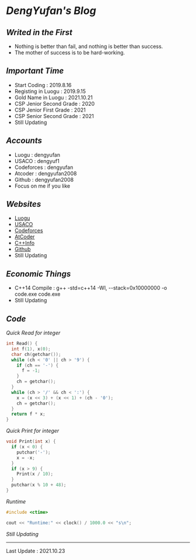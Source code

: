 # *DengYufan's Blog*

## *Writed in the First*
- Nothing is better than fail, and nothing is better than success.
- The mother of success is to be hard-working.

## *Important Time*
- Start Coding : 2019.8.16
- Registing in Luogu : 2019.9.15
- Gold Name in Luogu : 2021.10.21
- CSP Jenior Second Grade : 2020
- CSP Jenior First Grade : 2021
- CSP Senior Second Grade : 2021
- Still Updating

## *Accounts*
- Luogu : dengyufan
- USACO : dengyuf1
- Codeforces : dengyufan
- Atcoder : dengyufan2008
- Github : dengyufan2008
- Focus on me if you like

## *Websites*
- [Luogu](http://www.luogu.com.cn)
- [USACO](https://train.usaco.org)
- [Codeforces](https://codeforces.com)
- [AtCoder](https://atcoder.jp)
- [C++Info](https://zh.cppreference.com/w/%E9%A6%96%E9%A1%B5)
- [Github](https://github.com)
- Still Updating

## *Economic Things*
- C++14 Compile : g++ -std=c++14 -Wl, --stack=0x10000000 -o code.exe code.exe
- Still Updating

## *Code*
*Quick Read for integer*
```c++
int Read() {
  int f(1), x(0);
  char ch(getchar());
  while (ch < '0' || ch > '9') {
    if (ch == '-') {
      f = -1;
    }
    ch = getchar();
  }
  while (ch > '/' && ch < ':') {
    x = (x << 3) + (x << 1) + (ch - '0');
    ch = getchar();
  }
  return f * x;
}
```
*Quick Print for integer*
```c++
void Print(int x) {
  if (x < 0) {
    putchar('-');
    x = -x;
  }
  if (x > 9) {
    Print(x / 10);
  }
  putchar(x % 10 + 48);
}
```
*Runtime*
```c++
#include <ctime>

cout << "Runtime:" << clock() / 1000.0 << "s\n";
```
*Still Updating*

- - - - - -

Last Update : 2021.10.23
